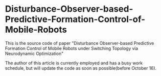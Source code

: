 # Disturbance-Observer-based-Predictive-Formation-Control-of-Mobile-Robots

This is the source code of paper "Disturbance Observer-based Predictive Formation Control of Mobile Robots under Switching Topology via Neurodynamic Optimization"

The author of this article is currently employed and has a busy work schedule, but will update the code as soon as possible(before October 16).
